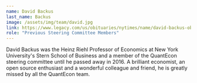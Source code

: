 ```yaml
---
name: David Backus
last_name: Backus
image: /assets/img/team/david.jpg
link: https://www.legacy.com/us/obituaries/nytimes/name/david-backus-obituary?id=14279333
role: "Previous Steering Committee Members"
---
```

David Backus was the Heinz Riehl Professor of Economics at New York University's Stern School of Business and a member of the QuantEcon steering committee until he passed away in 2016. A brilliant economist, an open source enthusiast and a wonderful colleague and friend, he is greatly missed by all the QuantEcon team.